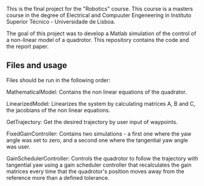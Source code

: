 This is the final project for the "Robotics" course. This course is a masters course in the degree of Electrical and Compuuter Engeneering in Instituto Superior Técnico - Universidade de Lisboa.

The goal of this project was to develop a Matlab simulation of the control of a non-linear model of a quadrotor. This repository contains the code and the report paper.

## Files and usage

Files should be run in the following order:

MathematicalModel: Contains the non linear equations of the quadrator.

LinearizedModel: Linearizes the system by calculating matrices A, B and C, the jacobians of the non linear equations.

GetTrajectory: Get the desired trajectory by user input of waypoints.

FixedGainController: Contains two simulations - a first one where the yaw angle was set to zero, and a second one where the tangential yaw angle was user.

GainSchedulerController: Controls the quadrotor to follow the trajectory with tangential yaw using a gain scheduler controller that recalculates the gain matrices every time that the quadrotor's position moves away from the reference more than a defined tolerance.
